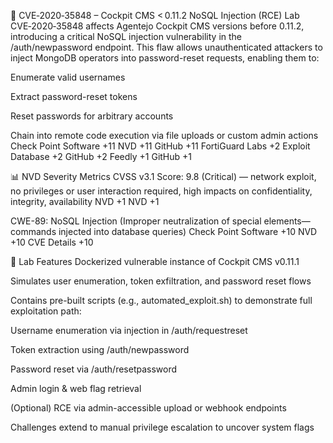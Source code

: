 🧨 CVE‑2020‑35848 – Cockpit CMS < 0.11.2 NoSQL Injection (RCE) Lab
CVE‑2020‑35848 affects Agentejo Cockpit CMS versions before 0.11.2, introducing a critical NoSQL injection vulnerability in the /auth/newpassword endpoint. This flaw allows unauthenticated attackers to inject MongoDB operators into password-reset requests, enabling them to:

Enumerate valid usernames

Extract password-reset tokens

Reset passwords for arbitrary accounts

Chain into remote code execution via file uploads or custom admin actions 
Check Point Software
+11
NVD
+11
GitHub
+11
FortiGuard Labs
+2
Exploit Database
+2
GitHub
+2
Feedly
+1
GitHub
+1

📊 NVD Severity Metrics
CVSS v3.1 Score: 9.8 (Critical) — network exploit, no privileges or user interaction required, high impacts on confidentiality, integrity, availability 
NVD
+1
NVD
+1

CWE-89: NoSQL Injection (Improper neutralization of special elements—commands injected into database queries) 
Check Point Software
+10
NVD
+10
CVE Details
+10

🧪 Lab Features
Dockerized vulnerable instance of Cockpit CMS v0.11.1

Simulates user enumeration, token exfiltration, and password reset flows

Contains pre-built scripts (e.g., automated_exploit.sh) to demonstrate full exploitation path:

Username enumeration via injection in /auth/requestreset

Token extraction using /auth/newpassword

Password reset via /auth/resetpassword

Admin login & web flag retrieval

(Optional) RCE via admin-accessible upload or webhook endpoints

Challenges extend to manual privilege escalation to uncover system flags
